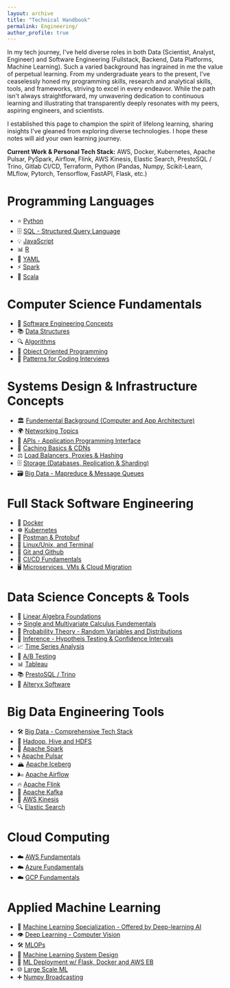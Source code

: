 ```yaml
---
layout: archive
title: "Technical Handbook"
permalink: Engineering/
author_profile: true
---
```


In my tech journey, I've held diverse roles in both Data (Scientist, Analyst, Engineer) and Software Engineering (Fullstack, Backend, Data Platforms, Machine Learning). Such a varied background has ingrained in me the value of perpetual learning. From my undergraduate years to the present, I’ve ceaselessly honed my programming skills, research and analytical skills, tools, and frameworks, striving to excel in every endeavor. While the path isn't always straightforward, my unwavering dedication to continuous learning and illustrating that transparently deeply resonates with my peers, aspiring engineers, and scientists.

I established this page to champion the spirit of lifelong learning, sharing insights I've gleaned from exploring diverse technologies. I hope these notes will aid your own learning journey.

__Current Work & Personal Tech Stack:__ AWS, Docker, Kubernetes, Apache Pulsar, PySpark, Airflow, Flink, AWS Kinesis, Elastic Search, PrestoSQL / Trino, Gitlab CI/CD, Terraform, Python (Pandas, Numpy, Scikit-Learn, MLflow, Pytorch, Tensorflow, FastAPI, Flask, etc.)

# Programming Languages
<!-- Comment: Fix Python, JS, Spark and Scala -->

- ⭐ [Python](https://tahirm.notion.site/Python-23512f9e5aca4fe99b505f8aec3d61b3)
- 🗄️ [SQL - Structured Query Language](https://tahirm.notion.site/SQL-Structured-Query-Language-3d3b50eb6cb74e8bada9eb13f4be4563)
- 💡 [JavaScript](https://www.notion.so/JavaScript-327dc9775c85491884a0fe4dc74a4748?pvs=21)
- 📊 [R](https://tahirm.notion.site/R-Programming-Language-crash-course-3be5e36b1d76446c915fcef585a7a8c9)
- 📝 [YAML](https://tahirm.notion.site/YAML-45a7a46fe3f84403abafb8dc04af89a7?pvs=4)
- ⚡️  [Spark](https://tahirm.notion.site/Spark-32eb04fb0db24261b7a7e7168ccf27e4?pvs=4)
- 🔧 [Scala](https://tahirm.notion.site/Scala-Crash-Course-61a4f99377bc40eba71c40a72b467b72)  

# Computer Science Fundamentals

<!-- Comment: OOP -->
- 🚀 [Software Engineering Concepts](https://tahirm.notion.site/Software-Engineering-Concepts-05d56b701b5048a99bf2d80f6b05310d?pvs=4)
- 📚 [Data Structures](https://tahirm.notion.site/Data-Structures-23671ba52b4b4fe387d6f43a596bd58c?pvs=4)
- 🔍 [Algorithms](https://tahirm.notion.site/Algorithms-043c3ce6a3d74ddabee60ccd3f72d88a?pvs=4)
- 🧪 [Object Oriented Programming](https://www.notion.so/Object-Oriented-Programming-94a878065ed44c9b8a36b348a1d0ff38?pvs=21)
- 🎯 [Patterns for Coding Interviews](https://tahirm.notion.site/Patterns-for-Coding-Interviews-fdee4b717ef745ee871aab2e2ad905be)

# Systems Design & Infrastructure Concepts 

- 🏛️ [Fundemental Background (Computer and App Architecture)](https://tahirm.notion.site/Fundamental-Background-Computer-and-App-Architecture-91bb2afd715c434f87eef130f16ca91c)
- 🌍 [Networking Topics](https://tahirm.notion.site/Networking-Topics-6013a72af90b41389d230b2c0df51032?pvs=4)
- 🤝 [APIs - Application Programming Interface](https://tahirm.notion.site/APIs-Application-Interface-Programming-4f6ad8942a5f4343a6decf904f2a0d93?pvs=4)
- 🔄 [Caching Basics & CDNs](https://tahirm.notion.site/Caching-Basics-84539429773243c68f1d3d2ce88d97d9)
- ⚖️ [Load Balancers, Proxies & Hashing](https://tahirm.notion.site/Load-Balancers-and-Hashing-2cd5c08993a74ff0b75bb071b0d7e0e3?pvs=4)
- 🗄️ [Storage (Databases, Replication & Sharding)](https://tahirm.notion.site/Storage-DBs-Replication-Sharding-and-Object-Storage-7e8f6047d319472eba66ec94be75b7fa)
- 🗃️ [Big Data - Mapreduce & Message Queues](https://tahirm.notion.site/Big-Data-Mapreduce-and-Message-Queues-4e05a43466d248d1a5d375f548eb2f81)

# Full Stack Software Engineering

<!-- Comment: Fix Linux/Terminal, add APIs, Django, maybe Databases -->
- 🐳 [Docker](https://tahirm.notion.site/Docker-8b83f6f6a2b243cf826d5db2dc1f13f4?pvs=4)
- ☸️ [Kubernetes](https://tahirm.notion.site/Kubernetes-da5c2f5185524f798617ca3bf914df1c)
- 📮 [Postman & Protobuf](https://tahirm.notion.site/Protobuf-and-Postman-ebf019a27f94483a9c3573c48d13bd8b)
- 🐧 [Linux/Unix, and Terminal](https://tahirm.notion.site/Linux-Unix-and-Terminal-695bdccb00c94df591f44154a4b4fe0d?pvs=4)
- 🐙 [Git and Github](https://tahirm.notion.site/Git-and-Github-f82d3e3433974110970f423d131fa59d?pvs=4)
- 🚀 [CI/CD Fundamentals](https://tahirm.notion.site/CI-CD-Fundementals-13fa2d8c07ef4d039d652d429cfcabb0)
- 🖥️  [Microservices, VMs & Cloud Migration](https://tahirm.notion.site/Cloud-Computing-116505e760a24ba3b8373dd7c023c331)


# Data Science Concepts & Tools
<!-- Comment: Fix Time Series, Tableau, Trino, Alteryx Software -->

- 🔢 [Linear Algebra Foundations](https://tahirm.notion.site/Linear-Algebra-Foundations-80574f51ca944c9a8b9196431ac1fbb9?pvs=4)
- ➗ [Single and Multivariate Calculus Fundementals](https://tahirm.notion.site/Calculus-b1aa6236b1014b2496a2462a7982d7c3)
- 🎲 [Probability Theory - Random Variables and Distributions](https://tahirm.notion.site/Probability-ec9e11463ec2447b98506a3267f13fab)
- 🎯 [Inference - Hypotheis Testing & Confidence Intervals](https://tahirm.notion.site/Inference-Estimation-Confidence-Intervals-and-Hypothesis-Testing-b6393a2330db423ca150bcb3eb7786c9)
- 📈 [Time Series Analysis](https://tahirm.notion.site/Time-Series-Analysis-344701dc8c7b4c2288e54144dc9727d1)
- 🧪 [A/B Testing](https://tahirm.notion.site/A-B-Testing-Correct_Link_Here)
- 📊 [Tableau](https://www.notion.so/Tableau-508337e681d5411082982f9929380304?pvs=21)
- 📚 [PrestoSQL / Trino](https://tahirm.notion.site/Alteryx-Software-89771945449648edb7676c14f3912043)
- 🔧 [Alteryx Software](https://tahirm.notion.site/Alteryx-Software-89771945449648edb7676c14f3912043)

# Big Data Engineering Tools
<!-- Comment: Fix Apache Pulsar, Flink,  -->
- 🛠️ [Big Data - Comprehensive Tech Stack](https://tahirm.notion.site/Big-Data-Hadoop-HDFS-Spark-Scala-3e860bedb09e46d4abad030642e6259f)
- 🐘 [Hadoop, Hive and HDFS](https://tahirm.notion.site/Hadoop-Hive-and-HDFS-b1b7503de8384145b9fffd0a52fa6afa)
- 🚀 [Apache Spark](https://tahirm.notion.site/Apache-Spark-c9830af505444d849d54f41083eaf13f)
- 🌀 [Apache Pulsar](https://www.example.com/apache-pulsar)
- 🏔️ [Apache Iceberg](https://tahirm.notion.site/Apache-Iceberg-8a38ccd8bea44fa7aafe48d3240561b8)
- 🌬️ [Apache Airflow](https://tahirm.notion.site/Apache-Airflow-c8fb22d133154e31b6adb5755e03e829?pvs=25)
- 🔥 [Apache Flink](https://tahirm.notion.site/Apache-Flink-e4237be7c88047159bf0869fe4271d89)
- 📨 [Apache Kafka](https://www.notion.so/tahirm/Apache-Kafka-5579b28738ab423db41891dfaae8b682)
- 🌊 [AWS Kinesis](https://www.example.com/aws-kinesis)
- 🔍 [Elastic Search](https://www.example.com/elastic-search)

# Cloud Computing

- ☁️ [AWS Fundamentals](https://www.example.com/aws-fundamentals)
- ☁️ [Azure Fundamentals](https://www.example.com/azure-fundamentals)
- ☁️ [GCP Fundamentals](https://www.example.com/gcp-fundamentals)

# Applied Machine Learning

- 🤖 [Machine Learning Specialization - Offered by Deep-learning AI](https://www.notion.so/Machine-Learning-Specialization-Offered-by-Deep-learning-AI-68e6cc23bc034453b7bdbf4d8161d048?pvs=21)
- 👁️ [Deep Learning - Computer Vision](https://www.notion.so/Deep-Learning-Computer-Vision-25bcbbb5625747009c8ccb6d094aafe2?pvs=21)
- 🛠️ [MLOPs](https://www.notion.so/MLOPs-4de055f4ad5141618cb796989a30ac1b?pvs=21)
- 🧠 [Machine Learning System Design](https://www.notion.so/Machine-Learning-System-Design-f9f0879cb2bb41ed84e1b21bb69a50d6?pvs=21)
- 🚀 [ML Deployment w/ Flask, Docker and AWS EB](https://tahirm.notion.site/Model-Deployment-via-Flask-Docker-and-AWS-Elastic-Beanstalk-eb47f898836d4b0e807e28d7faeb790b)
- 🌐 [Large Scale ML](https://www.notion.so/Large-Scale-ML-10fddc5d0de34e6a974e873d6aa1c2a5?pvs=21)
- ➕ [Numpy Broadcasting](https://www.notion.so/Numpy-Broadcasting-cfb42b3b8432413e8007dc04c9dbce42?pvs=21)
